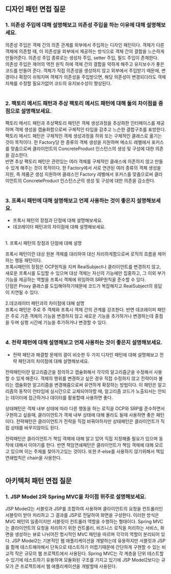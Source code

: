 ## 디자인 패턴 면접 질문

### 1. 의존성 주입에 대해 설명해보고 의존성 주입을 하는 이유에 대해 설명해보세요.

의존성 주입은 객체 간의 의존 관계를 외부에서 주입하는 디자인 패턴이다. 객체가 다른 객체에 의존할 때, 이 의존성을 외부에서 제공하는 방식으로 객체 간의 결합을 느슨하게 만들어준다. 의존성 주입 종류로는 생성자 주입, setter 주입, 필드 주입이 존재한다.<br/>
의존성 주입은 제어의 역전 원칙 하에 객체 간의 결합을 약하게 해주고 유지보수가 좋은 코드를 만들어 준다. 객체가 직접 의존성을 생성하지 않고 외부에서 주입받기 때문에, 변경이나 확장이 쉬워지며 객체가 의존성을 주입받으면, 해당 의존성이 변경되더라도 객체 자체를 수정할 필요가없어 코드의 유지보수성이 향상된다.
<br/><br/>

### 2. 팩토리 메서드 패턴과 추상 팩토리 메서드 패턴에 대해 둘의 차이점을 중점으로 설명해보세요.

팩토리 메서드 패턴과 추상팩토리 패턴은 객체 생성과정을 추상화한 인터페이스를 제공하며 객체 생성을 캡슐화함으로써 구체적인 타입을 감추고 느슨한 결합구조를 표방한다.<br/>
팩토리 메서드 패턴은 구체적인 객체 생성과정을 하위 또는 구체적인 클래스로 옮기는 것이 목적이다. 한 Factory당 한 종류의 객체 생성을 지원하며 메소드 레벨에서 포커스를 맞춤으로써 클라이언트의 ConcreteProduct 인스턴스의 생성 및 구성에 대한 의존을 감소한다.<br/> 반면 추상 팩토리 패턴은 관련있는 여러 객체를 구체적인 클래스에 의존하지 않고 만들 수 있게 해주는 것이 목적이다. 한 Factory에서 서로 연관된 여러 종류의 객체 생성을 지원, 즉 제품군 생성 지원하며 클래스인 Factory 레벨에서 포커스를 맞춤으로써 클라이언트의 ConcreteProduct 인스턴스군의 생성 및 구성에 대한 의존을 감소한다.
<br/><br/>

### 3. 프록시 패턴에 대해 설명해보고 언제 사용하는 것이 좋은지 설명해보세요.
- 프록시 패턴의 장점과 단점에 대해 설명해보세요.
- 데코레이터 패턴과의 차이점에 대해 설명해보세요.

<br/>
1. 프록시 패턴의 장점과 단점에 대해 설명

프록시 패턴이란 대상 원본 객체를 대리하여 대신 처리하게함으로써 로직의 흐름을 제어하는 행동 패턴이다.<br/>
프록시패턴의 장점은 OCP원칙을 지켜 RealSubject나 클라이언트를 변경하지 않고, 새로운 프록시를 도입할 수 있으며 대상 객체는 자신의 기능에만 집중하고, 그 이외 부가 기능을 제공하는 역할을 프록시 객체에 위임하여 SRP원칙을 준수할 수 있다.<br/>
단점은 Proxy 클래스를 도입해야하기때문에 코드가 복잡해지고 RealSubject의 응답이 지연될 수 있다.<br/>

2.데코레이터 패턴과의 차이점에 대해 설명<br/>
프록시 패턴은 주로 주 객체와 프록시 객체 간의 관계를 강조한다. 반면 데코레이퍼 패턴은 주로 기존 객체의 기능을 변경하지 않고 새로운 기능을 추가하거나 변경하는데 중점을 두며 실행 시간에 기능을 추가하거나 변경할 수 있다.<br/><br/>


### 4. 전략 패턴에 대해 설명해보고 언제 사용하는 것이 좋은지 설명해보세요.
- 전략 패턴과 해결할 문제의 결이 비슷한 두 가지 디자인 패턴에 대해 설명해보고 전략 패턴과의 차이점에 대해 설명해보세요.

전략패턴이란 알고리즘군을 정의하고 캡슐화해서 각각의 알고리즘군을 수정해서 사용할 수 있게 해준다.
객체의 행위를 변경하고 싶은 경우 직접 수정하지 않고 전략이라 불리는 캡슐화한 알고리즘을 변경해줌으로써 유연하게 확장하는 방법이다. 이 패턴은 알고리즘의 동작이 런타임에 실시간으로 교체되어야할 때, 알고리즘 코드가 노출되서는 안되는 데이터에 접근하거나 데이터를 활용할때 사용하면 좋다.

상태패턴은 객체 내부 상태에 따라 다른 행동을 하는 로직을 OCP와 SRP를 준수하면서 구현하고 싶을때, 클라이언트가 객체 내부 상태에 대해 몰라도 될때 사용하면 좋은 패턴이다.
전략패턴은 클라이언트가 전략을 직접 바꿔야하지만 상태패턴은 클라이언트가 직접 상태를 바꾸지않아도 된다.

전략패턴은 클라이언트가 책임 객체에 대해 알고 있어 직접 지정해줄 필요가 있으며 동작에 대해서 이야기를 한다. 반면 책임연쇄패턴은 클라이언트가 책임 객체에 대해 모르고 있으며 이는 주체를 찾아가고있는 것이다. 또한 if-else를 사용하지 않기위해서 책임연쇄법칙은 chain을 사용한다.<br/><br/>

## 아키텍처 패턴 면접 질문

### 1. JSP Model 2와 Spring MVC을 차이점 위주로 설명해보세요.

JSP Model2는 서블릿과 JSP를 조합하여 사용하며 클라이언트의 요청을 컨트롤러인 서블릿이 받아 처리하고 그 결과를 JSP로 전달하여 화면을 구성한다. 이러한 방식은 MVC 패턴의 일종이지만 서블릿이 컨트롤러 역할을 수행하는 형태이다. Spring MVC는 클라이언트의 요청을 처리하기 위한 컨트롤러, 비즈니스 로직을 처리하는 서비스, 화면을 생성하는 뷰로 나뉘어진 명시적인 MVC 패턴을 따르며 각각의 역할이 분리되어 있다.
JSP Model2는 기본적인 웹 애플리케이션을 개발하는데 유용하지만 서블릿과 JSP를 함께 테스트해야해서 단독으로 테스트하기 어렵기때문에 간단하게 구현할 수 있는 비교적 작은 규모의 웹 프로젝트에서 사용된다. Spring MVC는 각 계층을 단위 테스트할 수 있기에 테스트하기 유용하며 모듈화된 구조를 가지고 있기에 JSP Model2보다는 규모가 큰 프로젝트에서 웹 애플리케이션을 개발할때 사용된다.